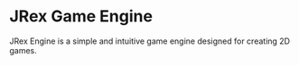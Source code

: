 # JRex Game Engine
JRex Engine is a simple and intuitive game engine designed for creating 2D games.
